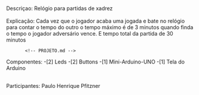 <br> Descriçao: Relógio para partidas de xadrez </br>
<br> Explicação: Cada vez que o jogador acaba uma jogada e bate no relógio para contar o tempo do outro
            o tempo máximo é de 3 minutos quando finda o tempo o jogador adversário vence. E tempo total da partida de 30   
            minutos</br>
           
           <!-- PROJETO.md -->
           
Componentes: -[2] Leds
             -[2] Buttons
             -[1] Mini-Arduino-UNO
             -[1] Tela do Arduino
             
<br> Participantes: Paulo Henrique Pfitzner </br>
